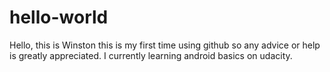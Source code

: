 # hello-world

Hello, this is Winston 
this is my first time using github so any advice or help is greatly appreciated.
I currently learning android basics on udacity. 
